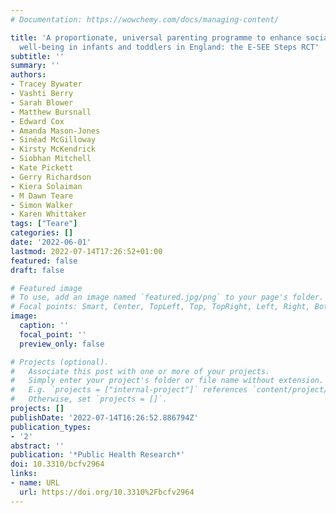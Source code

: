 ```yaml
---
# Documentation: https://wowchemy.com/docs/managing-content/

title: 'A proportionate, universal parenting programme to enhance social-emotional
  well-being in infants and toddlers in England: the E-SEE Steps RCT'
subtitle: ''
summary: ''
authors:
- Tracey Bywater
- Vashti Berry
- Sarah Blower
- Matthew Bursnall
- Edward Cox
- Amanda Mason-Jones
- Sinéad McGilloway
- Kirsty McKendrick
- Siobhan Mitchell
- Kate Pickett
- Gerry Richardson
- Kiera Solaiman
- M Dawn Teare
- Simon Walker
- Karen Whittaker
tags: ["Teare"]
categories: []
date: '2022-06-01'
lastmod: 2022-07-14T17:26:52+01:00
featured: false
draft: false

# Featured image
# To use, add an image named `featured.jpg/png` to your page's folder.
# Focal points: Smart, Center, TopLeft, Top, TopRight, Left, Right, BottomLeft, Bottom, BottomRight.
image:
  caption: ''
  focal_point: ''
  preview_only: false

# Projects (optional).
#   Associate this post with one or more of your projects.
#   Simply enter your project's folder or file name without extension.
#   E.g. `projects = ["internal-project"]` references `content/project/deep-learning/index.md`.
#   Otherwise, set `projects = []`.
projects: []
publishDate: '2022-07-14T16:26:52.886794Z'
publication_types:
- '2'
abstract: ''
publication: '*Public Health Research*'
doi: 10.3310/bcfv2964
links:
- name: URL
  url: https://doi.org/10.3310%2Fbcfv2964
---
```

